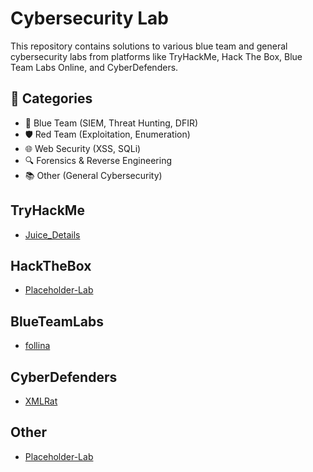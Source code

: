 
<!-- INDEX_START -->
# Cybersecurity Lab

This repository contains solutions to various blue team and general cybersecurity labs from platforms like TryHackMe, Hack The Box, Blue Team Labs Online, and CyberDefenders.

## 🧠 Categories
- 🔵 Blue Team (SIEM, Threat Hunting, DFIR)
- 🛡️ Red Team (Exploitation, Enumeration)
- 🌐 Web Security (XSS, SQLi)
- 🔍 Forensics & Reverse Engineering
- 📚 Other (General Cybersecurity)

##  TryHackMe

- [Juice_Details](TryHackMe/Juice_Details/README.md)

##  HackTheBox

- [Placeholder-Lab](HackTheBox/Placeholder-Lab/README.md)

##  BlueTeamLabs

- [follina](BlueTeamLabs/follina/README.md)

##  CyberDefenders

- [XMLRat](CyberDefenders/XMLRat/README.md)

##  Other

- [Placeholder-Lab](Other/Placeholder-Lab/README.md)
<!-- INDEX_END -->